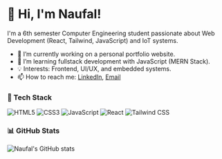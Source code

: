 # 👋 Hi, I'm Naufal!

I'm a 6th semester Computer Engineering student passionate about Web Development (React, Tailwind, JavaScript) and IoT systems.

- 🔭 I’m currently working on a personal portfolio website.
- 🌱 I’m learning fullstack development with JavaScript (MERN Stack).
- 💡 Interests: Frontend, UI/UX, and embedded systems.
- 📫 How to reach me: [LinkedIn](https://www.linkedin.com/in/nvlafif/), [Email](https://mail.google.com/mail/?view=cm&fs=1&to=novalafif51@gmail.com) 

### 🚀 Tech Stack
![HTML5](https://img.shields.io/badge/-HTML5-E34F26?logo=html5&logoColor=fff)
![CSS3](https://img.shields.io/badge/-CSS3-1572B6?logo=css3)
![JavaScript](https://img.shields.io/badge/-JavaScript-F7DF1E?logo=javascript&logoColor=000)
![React](https://img.shields.io/badge/-React-61DAFB?logo=react&logoColor=000)
![Tailwind CSS](https://img.shields.io/badge/-Tailwind_CSS-38B2AC?logo=tailwind-css)

### 📊 GitHub Stats
![Naufal's GitHub stats](https://github-readme-stats.vercel.app/api?username=nvlafif&show_icons=true&theme=radical)
